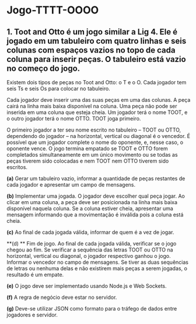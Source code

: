 # Jogo-TTTT-OOOO
## 1. Toot and Otto é um jogo similar a Lig 4. Ele é jogado em um tabuleiro com quatro linhas e seis colunas com espaços vazios no topo de cada coluna para inserir peças. O tabuleiro está vazio no começo do jogo.
Existem dois tipos de peças no Toot and Otto: o T e o O. Cada jogador tem seis Ts e seis Os para
colocar no tabuleiro.

Cada jogador deve inserir uma das suas peças em uma das colunas. A peça cairá na linha mais
baixa disponível na coluna. Uma peça não pode ser inserida em uma coluna que esteja cheia.
Um jogador terá o nome TOOT, e o outro jogador terá o nome OTTO. TOOT joga primeiro.

O primeiro jogador a ter seu nome escrito no tabuleiro – TOOT ou OTTO, dependendo do jogador
– na horizontal, vertical ou diagonal é o vencedor. É possível que um jogador complete o nome
do oponente, e, nesse caso, o oponente vence. O jogo termina empatado se TOOT e OTTO forem
completados simultaneamente em um único movimento ou se todas as peças tiverem sido colocadas
e nem TOOT nem OTTO tiverem sido escritos.

**(a)**  Gerar um tabuleiro vazio, informar a quantidade de peças restantes de cada jogador e
apresentar um campo de mensagens.

**(b)** Implementar uma jogada. O jogador deve escolher qual peça jogar. Ao clicar em uma
coluna, a peça deve ser posicionada na linha mais baixa disponível naquela coluna. Se a
coluna estiver cheia, apresentar uma mensagem informando que a movimentação é inválida
pois a coluna está cheia.

**(c)** Ao final de cada jogada válida, informar de quem é a vez de jogar.

**(d) ** Fim de jogo. Ao final de cada jogada válida, verificar se o jogo chegou ao fim. Se
verificar a sequência das letras TOOT ou OTTO na horizontal, vertical ou diagonal, o jogador
respectivo ganhou o jogo. Informar o vencedor no campo de mensagens. Se tiver as duas
sequências de letras ou nenhuma delas e não existirem mais peças a serem jogadas, o resultado
é um empate.

**(e)**  O jogo deve ser implementado usando Node.js e Web Sockets.

**(f)** A regra de negócio deve estar no servidor.

**(g)** Deve-se utilizar JSON como formato para o tráfego de dados entre jogadores e servidor.

